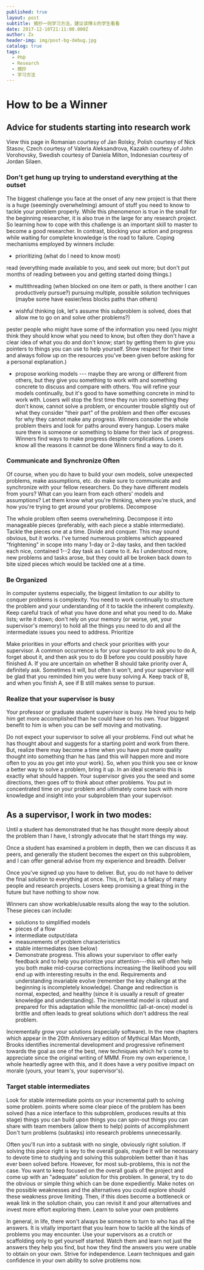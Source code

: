 ```yaml
---
published: true
layout: post
subtitle: 摘抄一则学习方法，建议读博士的学生看看
date: 2017-12-10T21:11:00.000Z
author: Zx
header-img: img/post-bg-debug.jpg
catalog: true
tags:
  - PhD
  - Research
  - 摘抄
  - 学习方法
---
```



# How to be a Winner

## Advice for students starting into research work

View this page in Romanian courtesy of Jan Rolsky, Polish courtesy of Nick Stasov, Czech courtesy of Valeria Aleksandrova, Kazakh courtesy of John Vorohovsky, Swedish courtesy of Daniela Milton, Indonesian courtesy of Jordan Silaen.


### Don't get hung up trying to understand everything at the outset

The biggest challenge you face at the onset of any new project is that there is a huge (seemingly overwhelming) amount of stuff you need to know to tackle your problem properly. While this phenomenon is true in the small for the beginning researcher, it is also true in the large for any research project. So learning how to cope with this challenge is an important skill to master to become a good researcher. In contrast, blocking your action and progress while waiting for complete knowledge is the road to failure.
Coping mechanisms employed by winners include:

- prioritizing (what do I need to know most)

read (everything made available to you, and seek out more; but don't put months of reading between you and getting started doing things.)

- multithreading (when blocked on one item or path, is there another I can productively pursue?)
pursuing multiple, possible solution techniques (maybe some have easier/less blocks paths than others)

- wishful thinking (ok, let's assume this subproblem is solved, does that allow me to go on and solve other problems?)

pester people who might have some of the information you need (you might think they should know what you need to know, but often they don't have a clear idea of what you do and don't know; start by getting them to give you pointers to things you can use to help yourself. Show respect for their time and always follow up on the resources you've been given before asking for a personal explanation.)

- propose working models --- maybe they are wrong or different from others, but they give you something to work with and something concrete to discuss and compare with others. You will refine your models continually, but it's good to have something concrete in mind to work with.
Losers will stop the first time they run into something they don't know, cannot solve a problem, or encounter trouble slightly out of what they consider 
"their part" of the problem and then offer excuses for why they cannot make any progress.
Winners consider the whole problem theirs and look for paths around every hangup.
Losers make sure there is someone or something to blame for their lack of progress.
Winners find ways to make progress despite complications.
Losers know all the reasons it cannot be done
Winners find a way to do it.

### Communicate and Synchronize Often

Of course, when you do have to build your own models, solve unexpected problems, make assumptions, etc. do make sure to communicate and synchronize with your fellow researchers. Do they have different models from yours? What can you learn from each others' models and assumptions? Let them know what you're thinking, where you're stuck, and how you're trying to get around your problems.
Decompose

The whole problem often seems overwhelming. Decompose it into manageable pieces (preferably, with each piece a stable intermediate). Tackle the pieces one at a time. Divide and conquer.
This may sound obvious, but it works. I've turned numerous problems which appeared "frightening" in scope into many 1-day or 2-day tasks, and then tackled each nice, contained 1--2 day task as I came to it. As I understood more, new problems and tasks arose, but they could all be broken back down to bite sized pieces which would be tackled one at a time.

### Be Organized

In computer systems especially, the biggest limitation to our ability to conquer problems is complexity. You need to work continually to structure the problem and your understanding of it to tackle the inherent complexity. Keep careful track of what you have done and what you need to do. Make lists; write it down; don't rely on your memory (or worse, yet, your supervisor's memory) to hold all the things you need to do and all the intermediate issues you need to address.
Prioritize

Make priorities in your efforts and check your priorities with your supervisor. A common occurrence is for your supervisor to ask you to do A, forget about it, and then ask you to do B before you could possibly have finished A. If you are uncertain on whether B should take priority over A, definitely ask. Sometimes it will, but often it won't, and your supervisor will be glad that you reminded him you were busy solving A. Keep track of B, and when you finish A, see if B still makes sense to pursue.

### Realize that your supervisor is busy

Your professor or graduate student supervisor is busy. He hired you to help him get more accomplished than he could have on his own. Your biggest benefit to him is when you can be self moving and motivating.

Do not expect your supervisor to solve all your problems. Find out what he has thought about and suggests for a starting point and work from there. But, realize there may become a time when you have put more quality thought into something than he has (and this will happen more and more often to you as you get into your work). So, when you think you see or know a better way to solve a problem, bring it up. In an ideal scenario this is exactly what should happen. Your supervisor gives you the seed and some directions, then goes off to think about other problems. You put in concentrated time on your problem and ultimately come back with more knowledge and insight into your subproblem than your supervisor.

## As a supervisor, I work in two modes:

Until a student has demonstrated that he has thought more deeply about the problem than I have, I strongly advocate that he start things my way.

Once a student has examined a problem in depth, then we can discuss it as peers, and generally the student becomes the expert on this subproblem, and I can offer general advise from my experience and breadth.
Deliver

Once you've signed up you have to deliver. But, you do not have to deliver the final solution to everything at once. This, in fact, is a fallacy of many people and research projects.
Losers keep promising a great thing in the future but have nothing to show now.

Winners can show workable/usable results along the way to the solution. These pieces can include:

- solutions to simplified models
- pieces of a flow
- intermediate output/data
- measurements of problem characteristics
- stable intermediates (see below)
- Demonstrate progress. This allows your supervisor to offer early feedback and to help you prioritize your attention---this will often help you both make mid-course corrections increasing the likelihood you will end up with interesting results in the end. Requirements and understanding invariable evolve (remember the key challenge at the beginning is incompletely knowledge). Change and redirection is normal, expected, and healthy (since it is usually a result of greater knowledge and understanding). The incremental model is robust and prepared for this adaptation while the monolithic (all-at-once) model is brittle and often leads to great solutions which don't address the real problem.

Incrementally grow your solutions (especially software). In the new chapters which appear in the 20th Anniversary edition of Mythical Man Month, Brooks identifies incremental development and progressive refinement towards the goal as one of the best, new techniques which he's come to appreciate since the original writing of MMM. From my own experience, I whole heartedly agree with this, and it does have a very positive impact on morale (yours, your team's, your supervisor's).

### Target stable intermediates

Look for stable intermediate points on your incremental path to solving some problem.
points where some clear piece of the problem has been solved (has a nice interface to this subproblem, produces results at this stage)
things you can build upon
things you can spin-out
things you can share with team members (allow them to help)
points of accomplishment
Don't turn problems (subtasks) into research problems unnecessarily.

Often you'll run into a subtask with no single, obviously right solution. If solving this piece right is key to the overall goals, maybe it will be necessary to devote time to studying and solving this subproblem better than it has ever been solved before. However, for most sub-problems, this is not the case. You want to keep focused on the overall goals of the project and come up with an "adequate" solution for this problem. In general, try to do the obvious or simple thing which can be done expediently. Make notes on the possible weaknesses and the alternatives you could explore should these weakness prove limiting. Then, if this does become a bottleneck or weak link in the solution chain, you can revisit it and your alternatives and invest more effort exploring them.
Learn to solve your own problems

In general, in life, there won't always be someone to turn to who has all the answers. It is vitally important that you learn how to tackle all the kinds of problems you may encounter. Use your supervisors as a crutch or scaffolding only to get yourself started. Watch them and learn not just the answers they help you find, but how they find the answers you were unable to obtain on your own. Strive for independence. Learn techniques and gain confidence in your own ability to solve problems now.
